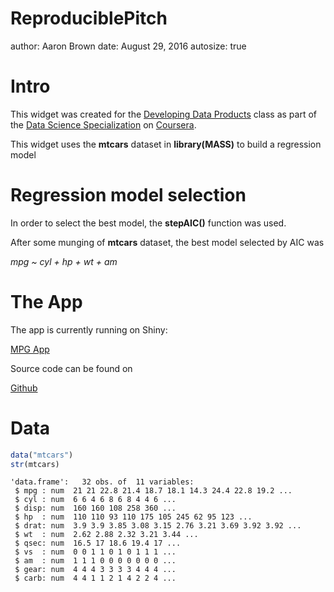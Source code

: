 ReproduciblePitch
========================================================
author: Aaron Brown
date: August 29, 2016
autosize: true

Intro
========================================================

This widget was created for the [Developing Data Products](https://www.coursera.org/learn/data-products/) class as part of the [Data Science Specialization](https://www.coursera.org/specializations/jhu-data-science) on [Coursera](http://www.coursera.org).

This widget uses the **mtcars** dataset in **library(MASS)** to build a regression model

Regression model selection
========================================================

In order to select the best model, the **stepAIC()** function was used.

After some munging of **mtcars** dataset, the best model selected by AIC was

*mpg ~ cyl + hp + wt + am*

The App
========================================================

The app is currently running on Shiny:

[MPG App](https://abee82.shinyapps.io/mpg_app/)

Source code can be found on 

[Github](https://github.com/brownaa/DDP-Course-Project)

Data
================================


```r
data("mtcars")
str(mtcars)
```

```
'data.frame':	32 obs. of  11 variables:
 $ mpg : num  21 21 22.8 21.4 18.7 18.1 14.3 24.4 22.8 19.2 ...
 $ cyl : num  6 6 4 6 8 6 8 4 4 6 ...
 $ disp: num  160 160 108 258 360 ...
 $ hp  : num  110 110 93 110 175 105 245 62 95 123 ...
 $ drat: num  3.9 3.9 3.85 3.08 3.15 2.76 3.21 3.69 3.92 3.92 ...
 $ wt  : num  2.62 2.88 2.32 3.21 3.44 ...
 $ qsec: num  16.5 17 18.6 19.4 17 ...
 $ vs  : num  0 0 1 1 0 1 0 1 1 1 ...
 $ am  : num  1 1 1 0 0 0 0 0 0 0 ...
 $ gear: num  4 4 4 3 3 3 3 4 4 4 ...
 $ carb: num  4 4 1 1 2 1 4 2 2 4 ...
```
